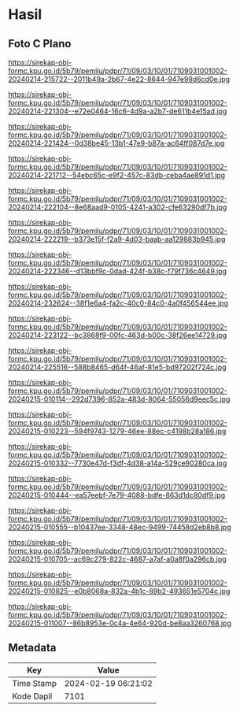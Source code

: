 # Hasil

## Foto C Plano

https://sirekap-obj-formc.kpu.go.id/5b79/pemilu/pdpr/71/09/03/10/01/7109031001002-20240214-215722--2011b49a-2b67-4e22-8644-947e98d6cd0e.jpg

https://sirekap-obj-formc.kpu.go.id/5b79/pemilu/pdpr/71/09/03/10/01/7109031001002-20240214-221304--e72e0464-16c6-4d9a-a2b7-de611b4e15ad.jpg

https://sirekap-obj-formc.kpu.go.id/5b79/pemilu/pdpr/71/09/03/10/01/7109031001002-20240214-221424--0d38be45-13b1-47e9-b87a-ac64ff087d7e.jpg

https://sirekap-obj-formc.kpu.go.id/5b79/pemilu/pdpr/71/09/03/10/01/7109031001002-20240214-221712--54ebc65c-e9f2-457c-83db-ceba4ae891d1.jpg

https://sirekap-obj-formc.kpu.go.id/5b79/pemilu/pdpr/71/09/03/10/01/7109031001002-20240214-222104--8e68aad9-0105-4241-a302-cfe63290df7b.jpg

https://sirekap-obj-formc.kpu.go.id/5b79/pemilu/pdpr/71/09/03/10/01/7109031001002-20240214-222219--b373e15f-f2a9-4d03-baab-aa129883b945.jpg

https://sirekap-obj-formc.kpu.go.id/5b79/pemilu/pdpr/71/09/03/10/01/7109031001002-20240214-222346--d13bbf9c-0dad-424f-b38c-f79f736c4649.jpg

https://sirekap-obj-formc.kpu.go.id/5b79/pemilu/pdpr/71/09/03/10/01/7109031001002-20240214-232624--38f1e6a4-fa2c-40c0-84c0-4a0f456544ee.jpg

https://sirekap-obj-formc.kpu.go.id/5b79/pemilu/pdpr/71/09/03/10/01/7109031001002-20240214-223122--bc3868f9-00fc-463d-b00c-38f26ee14729.jpg

https://sirekap-obj-formc.kpu.go.id/5b79/pemilu/pdpr/71/09/03/10/01/7109031001002-20240214-225516--588b8465-d64f-46af-81e5-bd97202f724c.jpg

https://sirekap-obj-formc.kpu.go.id/5b79/pemilu/pdpr/71/09/03/10/01/7109031001002-20240215-010114--292d7396-852a-483d-8064-55056d9eec5c.jpg

https://sirekap-obj-formc.kpu.go.id/5b79/pemilu/pdpr/71/09/03/10/01/7109031001002-20240215-010223--594f9743-1279-46ee-88ec-c4198b28a186.jpg

https://sirekap-obj-formc.kpu.go.id/5b79/pemilu/pdpr/71/09/03/10/01/7109031001002-20240215-010332--7730e47d-f3df-4d38-a14a-529ce90280ca.jpg

https://sirekap-obj-formc.kpu.go.id/5b79/pemilu/pdpr/71/09/03/10/01/7109031001002-20240215-010444--ea57eebf-7e79-4088-bdfe-863d1dc80df9.jpg

https://sirekap-obj-formc.kpu.go.id/5b79/pemilu/pdpr/71/09/03/10/01/7109031001002-20240215-010555--b10437ee-3348-48ec-9499-74458d2eb8b8.jpg

https://sirekap-obj-formc.kpu.go.id/5b79/pemilu/pdpr/71/09/03/10/01/7109031001002-20240215-010705--ac69c279-822c-4687-a7af-a0a8f0a296cb.jpg

https://sirekap-obj-formc.kpu.go.id/5b79/pemilu/pdpr/71/09/03/10/01/7109031001002-20240215-010825--e0b8068a-832a-4b1c-89b2-493651e5704c.jpg

https://sirekap-obj-formc.kpu.go.id/5b79/pemilu/pdpr/71/09/03/10/01/7109031001002-20240215-011007--86b8953e-0c4a-4e64-920d-be8aa3260768.jpg


## Metadata

| Key        | Value               |
| ---------- | ------------------- |
| Time Stamp | 2024-02-19 06:21:02 |
| Kode Dapil | 7101                |



